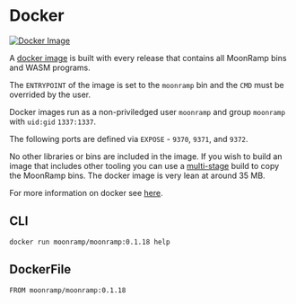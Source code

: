 # Docker

[![Docker Image](https://img.shields.io/docker/v/moonramp/moonramp?label=DockerHub)](https://hub.docker.com/r/moonramp/moonramp)

A [docker image](https://github.com/MoonRamp/moonramp/blob/master/Dockerfile) is built with every release that contains all MoonRamp bins and WASM programs.

The `ENTRYPOINT` of the image is set to the `moonramp` bin and the `CMD` must be overrided by the user.

Docker images run as a non-priviledged user `moonramp` and group `moonramp` with `uid:gid` `1337:1337`.

The following ports are defined via `EXPOSE` - `9370`, `9371`, and `9372`.

No other libraries or bins are included in the image. If you wish to build an image that includes other tooling you can use a [multi-stage](https://docs.docker.com/develop/develop-images/multistage-build/) build to copy the MoonRamp bins. The docker image is very lean at around 35 MB.

For more information on docker see [here](https://docs.docker.com/get-started/overview/).

## CLI

```
docker run moonramp/moonramp:0.1.18 help
```

## DockerFile

```
FROM moonramp/moonramp:0.1.18
```
